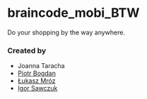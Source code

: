 # braincode_mobi_BTW
Do your shopping by the way anywhere.

### Created by
- Joanna Taracha
- [Piotr Bogdan](https://github.com/B0dz1o)
- [Łukasz Mróz](https://github.com/mrozlukasz)
- [Igor Sawczuk](https://github.com/igos)
